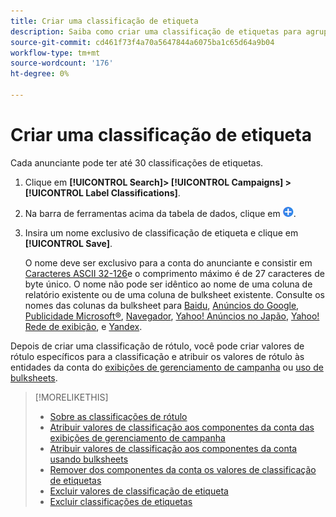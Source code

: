```yaml
---
title: Criar uma classificação de etiqueta
description: Saiba como criar uma classificação de etiquetas para agrupar os componentes da conta.
source-git-commit: cd461f73f4a70a5647844a6075ba1c65d64a9b04
workflow-type: tm+mt
source-wordcount: '176'
ht-degree: 0%

---
```


# Criar uma classificação de etiqueta

Cada anunciante pode ter até 30 classificações de etiquetas.

1. Clique em **[!UICONTROL Search]> [!UICONTROL Campaigns] >[!UICONTROL Label Classifications]**.

1. Na barra de ferramentas acima da tabela de dados, clique em ![Criar](/help/search-social-commerce/assets/add.png "Criar").

1. Insira um nome exclusivo de classificação de etiqueta e clique em **[!UICONTROL Save]**.

   O nome deve ser exclusivo para a conta do anunciante e consistir em [Caracteres ASCII 32-126](https://www.asciitable.com/)e o comprimento máximo é de 27 caracteres de byte único. O nome não pode ser idêntico ao nome de uma coluna de relatório existente ou de uma coluna de bulksheet existente. Consulte os nomes das colunas da bulksheet para [Baidu](/help/search-social-commerce/campaign-management/bulksheets/bulksheet-data-formats/bulksheet-data-baidu.md), [Anúncios do Google](/help/search-social-commerce/campaign-management/bulksheets/bulksheet-data-formats/bulksheet-data-google.md), [Publicidade Microsoft®](/help/search-social-commerce/campaign-management/bulksheets/bulksheet-data-formats/bulksheet-data-microsoft.md), [Navegador](/help/search-social-commerce/campaign-management/bulksheets/bulksheet-data-formats/bulksheet-data-naver.md), [Yahoo! Anúncios no Japão](/help/search-social-commerce/campaign-management/bulksheets/bulksheet-data-formats/bulksheet-data-yahoo-japan.md), [Yahoo! Rede de exibição](/help/search-social-commerce/campaign-management/bulksheets/bulksheet-data-formats/bulksheet-data-yahoo-display-network.md), e [Yandex](/help/search-social-commerce/campaign-management/bulksheets/bulksheet-data-formats/bulksheet-data-yandex.md).

Depois de criar uma classificação de rótulo, você pode criar valores de rótulo específicos para a classificação e atribuir os valores de rótulo às entidades da conta do [exibições de gerenciamento de campanha](classification-values-assign-campaign-management.md) ou [uso de bulksheets](classification-values-assign-bulksheets.md).

>[!MORELIKETHIS]
>
>* [Sobre as classificações de rótulo](classification-about.md)
>* [Atribuir valores de classificação aos componentes da conta das exibições de gerenciamento de campanha](classification-values-assign-campaign-management.md)
>* [Atribuir valores de classificação aos componentes da conta usando bulksheets](classification-values-assign-bulksheets.md)
>* [Remover dos componentes da conta os valores de classificação de etiquetas](classification-values-remove.md)
>* [Excluir valores de classificação de etiqueta](classification-values-delete.md)
>* [Excluir classificações de etiquetas](classification-delete.md)

